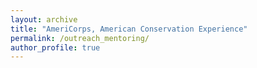```yaml
---
layout: archive
title: "AmeriCorps, American Conservation Experience"
permalink: /outreach_mentoring/
author_profile: true
---
```

